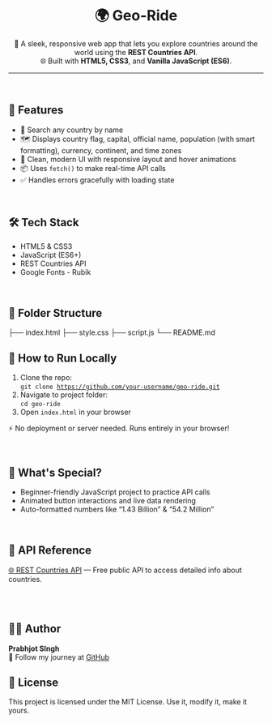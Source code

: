 <h1 align="center">🌍 Geo-Ride</h1>

<p align="center">
  🚀 A sleek, responsive web app that lets you explore countries around the world using the <strong>REST Countries API</strong>. <br>
  🌐 Built with <strong>HTML5, CSS3</strong>, and <strong>Vanilla JavaScript (ES6)</strong>.
</p>

<hr>

<br>

<h2>🧠 Features</h2>

<ul>
  <li>🔎 Search any country by name</li>
  <li>🗺️ Displays country flag, capital, official name, population (with smart formatting), currency, continent, and time zones</li>
  <li>🎨 Clean, modern UI with responsive layout and hover animations</li>
  <li>📦 Uses <code>fetch()</code> to make real-time API calls</li>
  <li>✅ Handles errors gracefully with loading state</li>
</ul>

<br>

<h2>🛠️ Tech Stack</h2>

<ul>
  <li>HTML5 & CSS3</li>
  <li>JavaScript (ES6+)</li>
  <li>REST Countries API</li>
  <li>Google Fonts - Rubik</li>
</ul>

<br>

<h2>📁 Folder Structure</h2>

├── index.html
├── style.css
├── script.js
└── README.md
<br> <h2>🚀 How to Run Locally</h2> <ol> <li>Clone the repo:<br><code>git clone https://github.com/your-username/geo-ride.git</code></li> <li>Navigate to project folder:<br><code>cd geo-ride</code></li> <li>Open <code>index.html</code> in your browser</li> </ol>
⚡ No deployment or server needed. Runs entirely in your browser!

<br> <h2>🌟 What's Special?</h2> <ul> <li>Beginner-friendly JavaScript project to practice API calls</li> <li>Animated button interactions and live data rendering</li> <li>Auto-formatted numbers like “1.43 Billion” & “54.2 Million”</li> </ul> <br> <h2>🔗 API Reference</h2>
<a href="https://restcountries.com/" target="_blank">🌐 REST Countries API</a> — Free public API to access detailed info about countries.

<br><br>

<h2>🧑‍💻 Author</h2> <p><strong>Prabhjot SIngh</strong><br> 🚀 Follow my journey at <a href="https://github.com/Prabhjot20022008/">GitHub</a> </p>
<h2>📌 License</h2> <p>This project is licensed under the MIT License. Use it, modify it, make it yours.</p>
